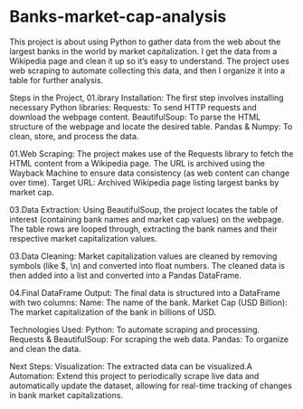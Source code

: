 # Banks-market-cap-analysis

This project is about using Python to gather data from the web about the largest banks in the world by market capitalization. I get the data from a Wikipedia page and clean it up so it’s easy to understand. The project uses web scraping to automate collecting this data, and then I organize it into a table for further analysis.

Steps in the Project,
01.ibrary Installation:
The first step involves installing necessary Python libraries:
Requests: To send HTTP requests and download the webpage content.
BeautifulSoup: To parse the HTML structure of the webpage and locate the desired table.
Pandas & Numpy: To clean, store, and process the data.

01.Web Scraping:
The project makes use of the Requests library to fetch the HTML content from a Wikipedia page. The URL is archived using the Wayback Machine to ensure data consistency (as web content can change over time).
Target URL: Archived Wikipedia page listing largest banks by market cap.

03.Data Extraction:
Using BeautifulSoup, the project locates the table of interest (containing bank names and market cap values) on the webpage.
The table rows are looped through, extracting the bank names and their respective market capitalization values.

03.Data Cleaning:
Market capitalization values are cleaned by removing symbols (like $, \n) and converted into float numbers.
The cleaned data is then added into a list and converted into a Pandas DataFrame.

04.Final DataFrame Output:
The final data is structured into a DataFrame with two columns:
Name: The name of the bank.
Market Cap (USD Billion): The market capitalization of the bank in billions of USD.


Technologies Used:
Python: To automate scraping and processing.
Requests & BeautifulSoup: For scraping the web data.
Pandas: To organize and clean the data.

Next Steps:
Visualization: The extracted data can be visualized.A
Automation: Extend this project to periodically scrape live data and automatically update the dataset, allowing for real-time tracking of changes in bank market capitalizations.
